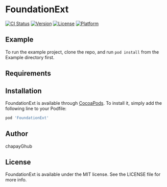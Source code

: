 # FoundationExt

[![CI Status](http://img.shields.io/travis/chapayGhub/FoundationExt.svg?style=flat)](https://travis-ci.org/chapayGhub/FoundationExt)
[![Version](https://img.shields.io/cocoapods/v/FoundationExt.svg?style=flat)](http://cocoapods.org/pods/FoundationExt)
[![License](https://img.shields.io/cocoapods/l/FoundationExt.svg?style=flat)](http://cocoapods.org/pods/FoundationExt)
[![Platform](https://img.shields.io/cocoapods/p/FoundationExt.svg?style=flat)](http://cocoapods.org/pods/FoundationExt)

## Example

To run the example project, clone the repo, and run `pod install` from the Example directory first.

## Requirements

## Installation

FoundationExt is available through [CocoaPods](http://cocoapods.org). To install
it, simply add the following line to your Podfile:

```ruby
pod 'FoundationExt'
```

## Author

chapayGhub

## License

FoundationExt is available under the MIT license. See the LICENSE file for more info.

